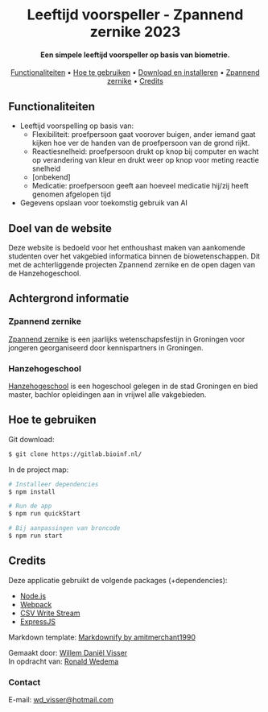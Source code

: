 
<h1 align="center">
  Leeftijd voorspeller - Zpannend zernike 2023
  <br>
</h1>

<h4 align="center">Een simpele leeftijd voorspeller op basis van biometrie.</h4>


<p align="center">
  <a href="#functionaliteiten">Functionaliteiten</a> •
  <a href="#hoe-te-gebruiken">Hoe te gebruiken</a> •
  <a href="#download">Download en installeren</a> •
  <a href="#achtergrond-informatie">Zpannend zernike</a> •
  <a href="#credits">Credits</a>
</p>


## Functionaliteiten

* Leeftijd voorspelling op basis van:
    - Flexibiliteit: proefpersoon gaat voorover buigen, ander iemand gaat kijken hoe ver de handen van de proefpersoon van de grond rijkt.
    - Reactiesnelheid: proefpersoon drukt op knop bij computer en wacht op verandering van kleur en drukt weer op knop voor meting reactie snelheid
    - [onbekend]
    - Medicatie: proefpersoon geeft aan hoeveel medicatie hij/zij heeft genomen afgelopen tijd
* Gegevens opslaan voor toekomstig gebruik van AI


## Doel van de website
Deze website is bedoeld voor het enthoushast maken van aankomende studenten over het vakgebied informatica binnen de biowetenschappen. Dit met de achterliggende projecten Zpannend zernike en de open dagen van de Hanzehogeschool. 


## Achtergrond informatie

### Zpannend zernike
[Zpannend zernike](https://zpannendzernike.nl/) is een jaarlijks wetenschapsfestijn in Groningen voor jongeren georganiseerd door kennispartners in Groningen. 

### Hanzehogeschool
[Hanzehogeschool](https://hanze.nl/) is een hogeschool gelegen in de stad Groningen en bied master, bachlor opleidingen aan in vrijwel alle vakgebieden.

## Hoe te gebruiken

Git download:

```bash
$ git clone https://gitlab.bioinf.nl/
```

In de project map:

```bash
# Installeer dependencies
$ npm install

# Run de app
$ npm run quickStart

# Bij aanpassingen van broncode
$ npm run start
```


## Credits

Deze applicatie gebruikt de volgende packages (+dependencies):

- [Node.js](https://nodejs.org/)
- [Webpack](https://webpack.js.org/)
- [CSV Write Stream](https://github.com/maxogden/csv-write-stream)
- [ExpressJS](https://expressjs.com/)

Markdown template: [Markdownify by amitmerchant1990](https://github.com/amitmerchant1990/electron-markdownify)

Gemaakt door: [Willem Daniël Visser](https://github.com/WDFisherman)<br>
In opdracht van: [Ronald Wedema](https://github.com/rwedema)

### Contact

E-mail: wd_visser@hotmail.com


